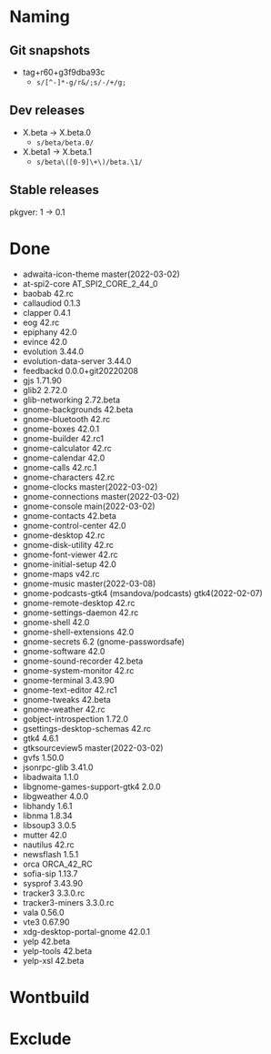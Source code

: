 # Naming
## Git snapshots
* tag+r60+g3f9dba93c
  * `s/[^-]*-g/r&/;s/-/+/g;`
## Dev releases
* X.beta -> X.beta.0
  * `s/beta/beta.0/`
* X.beta1 -> X.beta.1
  * `s/beta\([0-9]\+\)/beta.\1/`
## Stable releases
pkgver: 1 -> 0.1

# Done
- adwaita-icon-theme master(2022-03-02)
- at-spi2-core AT_SPI2_CORE_2_44_0
- baobab 42.rc
- callaudiod 0.1.3
- clapper 0.4.1
- eog 42.rc
- epiphany 42.0
- evince 42.0
- evolution 3.44.0
- evolution-data-server 3.44.0
- feedbackd 0.0.0+git20220208
- gjs 1.71.90
- glib2 2.72.0
- glib-networking 2.72.beta
- gnome-backgrounds 42.beta
- gnome-bluetooth 42.rc
- gnome-boxes 42.0.1
- gnome-builder 42.rc1
- gnome-calculator 42.rc
- gnome-calendar 42.0
- gnome-calls 42.rc.1
- gnome-characters 42.rc
- gnome-clocks master(2022-03-02)
- gnome-connections master(2022-03-02)
- gnome-console main(2022-03-02)
- gnome-contacts 42.beta
- gnome-control-center 42.0
- gnome-desktop 42.rc
- gnome-disk-utility 42.rc
- gnome-font-viewer 42.rc
- gnome-initial-setup 42.0
- gnome-maps v42.rc
- gnome-music master(2022-03-08)
- gnome-podcasts-gtk4 (msandova/podcasts) gtk4(2022-02-07)
- gnome-remote-desktop 42.rc
- gnome-settings-daemon 42.rc
- gnome-shell 42.0
- gnome-shell-extensions 42.0
- gnome-secrets 6.2 (gnome-passwordsafe)
- gnome-software 42.0
- gnome-sound-recorder 42.beta
- gnome-system-monitor 42.rc
- gnome-terminal 3.43.90
- gnome-text-editor 42.rc1
- gnome-tweaks 42.beta
- gnome-weather 42.rc
- gobject-introspection 1.72.0
- gsettings-desktop-schemas 42.rc
- gtk4 4.6.1
- gtksourceview5 master(2022-03-02)
- gvfs 1.50.0
- jsonrpc-glib 3.41.0
- libadwaita 1.1.0
- libgnome-games-support-gtk4 2.0.0
- libgweather 4.0.0
- libhandy 1.6.1
- libnma 1.8.34
- libsoup3 3.0.5
- mutter 42.0
- nautilus 42.rc
- newsflash 1.5.1
- orca ORCA_42_RC
- sofia-sip 1.13.7
- sysprof 3.43.90
- tracker3 3.3.0.rc
- tracker3-miners 3.3.0.rc
- vala 0.56.0
- vte3 0.67.90
- xdg-desktop-portal-gnome 42.0.1
- yelp 42.beta
- yelp-tools 42.beta
- yelp-xsl 42.beta

# Wontbuild

# Exclude